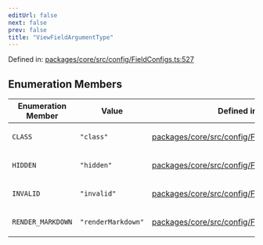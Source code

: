 ```yaml
---
editUrl: false
next: false
prev: false
title: "ViewFieldArgumentType"
---
```


Defined in: [packages/core/src/config/FieldConfigs.ts:527](https://github.com/mProjectsCode/obsidian-meta-bind-plugin/blob/563ae7213e1de72cfcc12505f0ad569434535dc5/packages/core/src/config/FieldConfigs.ts#L527)

## Enumeration Members

<table>
<thead>
<tr>
<th>Enumeration Member</th>
<th>Value</th>
<th>Defined in</th>
</tr>
</thead>
<tbody>
<tr>
<td>

<a id="class"></a> `CLASS`

</td>
<td>

`"class"`

</td>
<td>

[packages/core/src/config/FieldConfigs.ts:530](https://github.com/mProjectsCode/obsidian-meta-bind-plugin/blob/563ae7213e1de72cfcc12505f0ad569434535dc5/packages/core/src/config/FieldConfigs.ts#L530)

</td>
</tr>
<tr>
<td>

<a id="hidden"></a> `HIDDEN`

</td>
<td>

`"hidden"`

</td>
<td>

[packages/core/src/config/FieldConfigs.ts:529](https://github.com/mProjectsCode/obsidian-meta-bind-plugin/blob/563ae7213e1de72cfcc12505f0ad569434535dc5/packages/core/src/config/FieldConfigs.ts#L529)

</td>
</tr>
<tr>
<td>

<a id="invalid"></a> `INVALID`

</td>
<td>

`"invalid"`

</td>
<td>

[packages/core/src/config/FieldConfigs.ts:532](https://github.com/mProjectsCode/obsidian-meta-bind-plugin/blob/563ae7213e1de72cfcc12505f0ad569434535dc5/packages/core/src/config/FieldConfigs.ts#L532)

</td>
</tr>
<tr>
<td>

<a id="render_markdown"></a> `RENDER_MARKDOWN`

</td>
<td>

`"renderMarkdown"`

</td>
<td>

[packages/core/src/config/FieldConfigs.ts:528](https://github.com/mProjectsCode/obsidian-meta-bind-plugin/blob/563ae7213e1de72cfcc12505f0ad569434535dc5/packages/core/src/config/FieldConfigs.ts#L528)

</td>
</tr>
</tbody>
</table>
